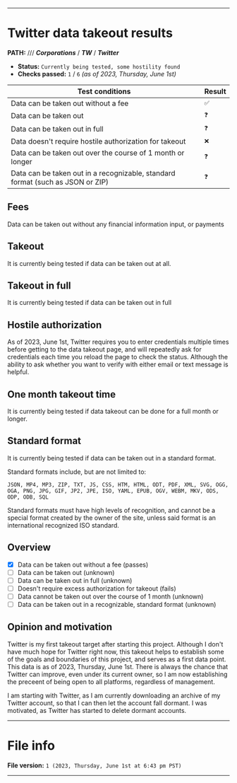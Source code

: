 
***

# Twitter data takeout results

**PATH:** /// ***Corporations*** / ***TW*** / ***Twitter***

- **Status:** `Currently being tested, some hostility found`
- **Checks passed:** `1` / `6` _(as of 2023, Thursday, June 1st)_

| Test conditions | Result |
|---|---|
| Data can be taken out without a fee | `✅️` |
| Data can be taken out | `❓️` |
| Data can be taken out in full | `❓️` |
| Data doesn't require hostile authorization for takeout | `❌️` |
| Data can be taken out over the course of 1 month or longer | `❓️` |
| Data can be taken out in a recognizable, standard format (such as JSON or ZIP) | `❓️` |

## Fees

Data can be taken out without any financial information input, or payments

## Takeout

It is currently being tested if data can be taken out at all.

## Takeout in full

It is currently being tested if data can be taken out in full

## Hostile authorization

As of 2023, June 1st, Twitter requires you to enter credentials multiple times before getting to the data takeout page, and will repeatedly ask for credentials each time you reload the page to check the status. Although the ability to ask whether you want to verify with either email or text message is helpful.

## One month takeout time

It is currently being tested if data takeout can be done for a full month or longer.

## Standard format

It is currently being tested if data can be taken out in a standard format.

Standard formats include, but are not limited to:

```plain-text
JSON, MP4, MP3, ZIP, TXT, JS, CSS, HTM, HTML, ODT, PDF, XML, SVG, OGG, OGA, PNG, JPG, GIF, JP2, JPE, ISO, YAML, EPUB, OGV, WEBM, MKV, ODS, ODP, ODB, SQL
```

Standard formats must have high levels of recognition, and cannot be a special format created by the owner of the site, unless said format is an international recognized ISO standard.

## Overview

- [x] Data can be taken out without a fee (passes)
- [ ] Data can be taken out (unknown)
- [ ] Data can be taken out in full (unknown)
- [ ] Doesn't require excess authorization for takeout (fails)
- [ ] Data cannot be taken out over the course of 1 month (unknown)
- [ ] Data can be taken out in a recognizable, standard format (unknown)

## Opinion and motivation

Twitter is my first takeout target after starting this project. Although I don't have much hope for Twitter right now, this takeout helps to establish some of the goals and boundaries of this project, and serves as a first data point. This data is as of 2023, Thursday, June 1st. There is always the chance that Twitter can improve, even under its current owner, so I am now establishing the preceent of being open to all platforms, regardless of management.

I am starting with Twitter, as I am currently downloading an archive of my Twitter account, so that I can then let the account fall dormant. I was motivated, as Twitter has started to delete dormant accounts.

***

# File info

**File version:** `1 (2023, Thursday, June 1st at 6:43 pm PST)`

***
